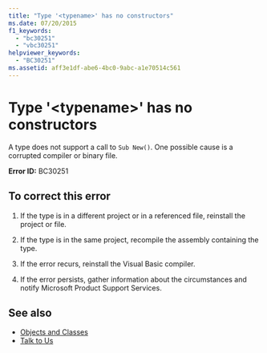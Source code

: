 ```yaml
---
title: "Type '<typename>' has no constructors"
ms.date: 07/20/2015
f1_keywords: 
  - "bc30251"
  - "vbc30251"
helpviewer_keywords: 
  - "BC30251"
ms.assetid: aff3e1df-abe6-4bc0-9abc-a1e70514c561
---
```

# Type '\<typename>' has no constructors

A type does not support a call to `Sub New()`. One possible cause is a corrupted compiler or binary file.  
  
 **Error ID:** BC30251  
  
## To correct this error  
  
1. If the type is in a different project or in a referenced file, reinstall the project or file.  
  
2. If the type is in the same project, recompile the assembly containing the type.  
  
3. If the error recurs, reinstall the Visual Basic compiler.  
  
4. If the error persists, gather information about the circumstances and notify Microsoft Product Support Services.  
  
## See also

- [Objects and Classes](../../programming-guide/language-features/objects-and-classes/index.md)
- [Talk to Us](/visualstudio/ide/feedback-options)
